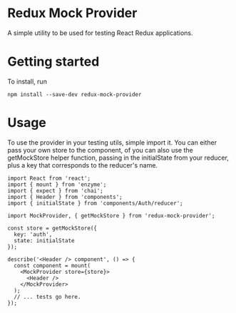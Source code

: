 # Redux Mock Provider

A simple utility to be used for testing React Redux applications.

# Getting started
To install, run
```
npm install --save-dev redux-mock-provider
```

# Usage
To use the provider in your testing utils, simple import it.  You can either pass your own store to the component, of you can also use the getMockStore helper function, passing in the initialState from your reducer, plus a key that corresponds to the reducer's name.

```
import React from 'react';
import { mount } from 'enzyme';
import { expect } from 'chai';
import { Header } from 'components';
import { initialState } from 'components/Auth/reducer';

import MockProvider, { getMockStore } from 'redux-mock-provider';

const store = getMockStore({
  key: 'auth',
  state: initialState
});

describe('<Header /> component', () => {
  const component = mount(
    <MockProvider store={store}>
      <Header />
    </MockProvider>
  );
  // ... tests go here.
});
```
